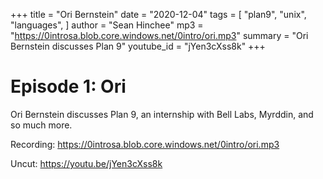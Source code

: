 +++
title = "Ori Bernstein"
date = "2020-12-04"
tags = [
	"plan9",
	"unix",
	"languages",
]
author = "Sean Hinchee"
mp3 = "https://0introsa.blob.core.windows.net/0intro/ori.mp3"
summary = "Ori Bernstein discusses Plan 9"
youtube_id = "jYen3cXss8k"
+++

# Episode 1: Ori

Ori Bernstein discusses Plan 9, an internship with Bell Labs, Myrddin, and so much more. 

Recording: <https://0introsa.blob.core.windows.net/0intro/ori.mp3>

Uncut: <https://youtu.be/jYen3cXss8k>



